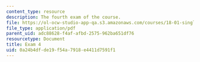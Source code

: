```yaml
---
content_type: resource
description: The fourth exam of the course.
file: https://ol-ocw-studio-app-qa.s3.amazonaws.com/courses/18-01-single-variable-calculus-fall-2006/0a24b4dfde19f54a7918e4411d7591f1_exam4.pdf
file_type: application/pdf
parent_uid: adc88628-f4af-afbd-2575-962ba651df76
resourcetype: Document
title: Exam 4
uid: 0a24b4df-de19-f54a-7918-e4411d7591f1
---
```

